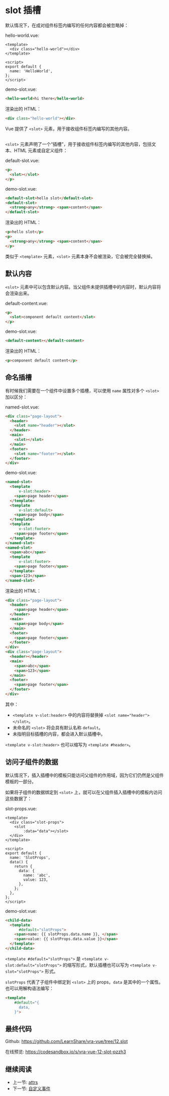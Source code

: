 # slot 插槽

默认情况下，在成对组件标签内编写的任何内容都会被忽略掉：

hello-world.vue:

``` vue
<template>
  <div class="hello-world"></div>
</template>

<script>
export default {
  name: 'HelloWorld',
};
</script>
```

demo-slot.vue:

``` html
<hello-world>hi there</hello-world>
```

渲染出的 HTML：

``` html
<div class="hello-world"></div>
```

Vue 提供了 `<slot>` 元素，用于接收组件标签内编写的其他内容。

## <slot>

`<slot>` 元素声明了一个“插槽”，用于接收组件标签内编写的其他内容，包括文本、HTML 元素或自定义组件：

default-slot.vue:

``` html
<p>
  <slot></slot>
</p>
```

demo-slot.vue:

``` html
<default-slot>hello slot</default-slot>
<default-slot>
  <strong>any</strong> <span>content</span>
</default-slot>
```

渲染出的 HTML：

``` html
<p>hello slot</p>
<p>
  <strong>any</strong> <span>content</span>
</p>
```

类似于 `<template>` 元素，`<slot>` 元素本身不会被渲染，它会被完全替换掉。

## 默认内容

`<slot>` 元素中可以包含默认内容。当父组件未提供插槽中的内容时，默认内容将会渲染出来。

default-content.vue:

``` html
<p>
  <slot>component default content</slot>
</p>
```

demo-slot.vue:

``` html
<default-content></default-content>
```

渲染出的 HTML：

``` html
<p>component default content</p>
```

## 命名插槽

有时候我们需要在一个组件中设置多个插槽，可以使用 `name` 属性对多个 `<slot>` 加以区分：

named-slot.vue:

``` html
<div class="page-layout">
  <header>
    <slot name="header"></slot>
  </header>
  <main>
    <slot></slot>
  </main>
  <footer>
    <slot name="footer"></slot>
  </footer>
</div>
```

demo-slot.vue:

``` html
<named-slot>
  <template
      v-slot:header>
    <span>page header</span>
  </template>
  <template
      v-slot:default>
    <span>page body</span>
  </template>
  <template
      v-slot:footer>
    <span>page footer</span>
  </template>
</named-slot>
<named-slot>
  <span>abc</span>
  <template
      v-slot:footer>
    <span>page footer</span>
  </template>
  <span>123</span>
</named-slot>
```

渲染出的 HTML：

``` html
<div class="page-layout">
  <header>
    <span>page header</span>
  </header>
  <main>
    <span>page body</span>
  </main>
  <footer>
    <span>page footer</span>
  </footer>
</div>
<div class="page-layout">
  <header></header>
  <main>
    <span>abc</span>
    <span>123</span>
  </main>
  <footer>
    <span>page footer</span>
  </footer>
</div>
```

其中：

+ `<template v-slot:header>` 中的内容将替换掉 `<slot name="header"></slot>`。
+ 未命名的 `<slot>` 将会具有默认名称 `default`。
+ 未指明目标插槽的内容，都会进入默认插槽中。

`<template v-slot:header>` 也可以缩写为 `<template #header>`。

## 访问子组件的数据

默认情况下，插入插槽中的模板只能访问父组件的作用域，因为它们仍然是父组件模板的一部分。

如果将子组件的数据绑定到 `<slot>` 上，就可以在父组件插入插槽中的模板内访问这些数据了：

slot-props.vue:

``` vue
<template>
  <div class="slot-props">
    <slot
        :data="data"></slot>
  </div>
</template>

<script>
export default {
  name: 'SlotProps',
  data() {
    return {
      data: {
        name: 'abc',
        value: 123,
      },
    };
  },
};
</script>
```

demo-slot.vue:

``` html
<child-data>
  <template
      #default="slotProps">
    <span>name: {{ slotProps.data.name }}, </span>
    <span>value: {{ slotProps.data.value }}</span>
  </template>
</child-data>
```

`<template #default="slotProps">` 是 `<template v-slot:default="slotProps">` 的缩写形式，默认插槽也可以写为 `<template v-slot="slotProps">` 形式。

`slotProps` 代表了子组件中绑定到 `<slot>` 上的 props，`data` 是其中的一个属性。也可以用解构语法编写：

``` html
<template
    #default="{
      data,
    }">
```

## 最终代码

Github: <https://github.com/LearnShare/vra-vue/tree/12.slot>

在线预览: <https://codesandbox.io/s/vra-vue-12-slot-pzzh3>

## 继续阅读

+ 上一节: [attrs](./attrs.md)
+ 下一节: [自定义事件](./emit.md)
